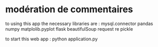 # modération de commentaires
to using this app  the necessary libraries are :
mysql.connector
pandas
numpy
matplolib.pyplot
flask
beautifulSoup
request 
re 
pickle 


to start this web app :
python application.py
